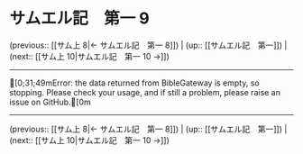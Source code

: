 # サムエル記　第一 9

(previous:: [[サム上 8|← サムエル記　第一 8]]) | (up:: [[サムエル記　第一]]) | (next:: [[サム上 10|サムエル記　第一 10 →]])

***
[0;31;49mError: the data returned from BibleGateway is empty, so stopping. Please check your usage, and if still a problem, please raise an issue on GitHub.[0m

***

(previous:: [[サム上 8|← サムエル記　第一 8]]) | (up:: [[サムエル記　第一]]) | (next:: [[サム上 10|サムエル記　第一 10 →]])
